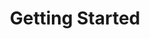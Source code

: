 ---
title: "Getting Started"
description: "COMING SOON!"
excerpt: ""
group: argo-enterprise
toc: true
---